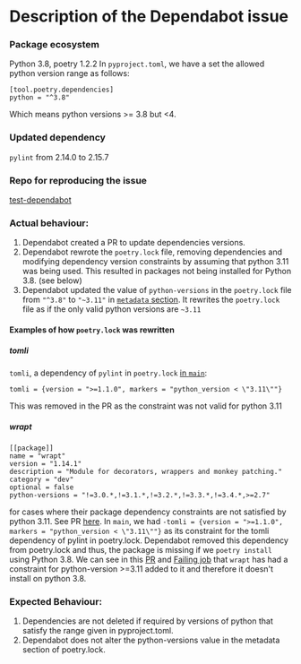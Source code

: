 # Description of the Dependabot issue
### Package ecosystem
Python 3.8, poetry 1.2.2
In `pyproject.toml`, we have a set the allowed python version range as follows:
```
[tool.poetry.dependencies]
python = "^3.8"
```
Which means python versions >= 3.8 but <4.

### Updated dependency
`pylint` from 2.14.0 to 2.15.7

### Repo for reproducing the issue
[test-dependabot](https://github.com/angiexiong/test-dependabot)

### Actual behaviour:
1. Dependabot created a PR to update dependencies versions.
2. Dependabot rewrote the `poetry.lock` file, removing dependencies and modifying dependency version constraints  by assuming that python 3.11 was being used. This resulted in packages not being installed for Python 3.8. (see below)
3. Dependabot updated the value of `python-versions` in the `poetry.lock` file from `"^3.8"` to `"~3.11"` in [`metadata` section](https://github.com/angiexiong/test-dependabot/pull/1/files#r1035006380). It rewrites the `poetry.lock` file as if the only valid python versions are `~3.11`


#### Examples of how `poetry.lock` was rewritten


##### tomli
`tomli`, a dependency of `pylint` in `poetry.lock` [in `main`](https://github.com/angiexiong/test-dependabot/blob/main/poetry.lock#L91):

```
tomli = {version = ">=1.1.0", markers = "python_version < \"3.11\""}
```

This was removed in the PR as the constraint was not valid for python 3.11

##### wrapt

```
[[package]]
name = "wrapt"
version = "1.14.1"
description = "Module for decorators, wrappers and monkey patching."
category = "dev"
optional = false
python-versions = "!=3.0.*,!=3.1.*,!=3.2.*,!=3.3.*,!=3.4.*,>=2.7"
```

for cases where their package dependency constraints are not satisfied by python 3.11. See PR [here](https://github.com/angiexiong/test-dependabot/pull/1/files#diff-f53a023eedfa3fbf2925ec7dc76eecdc954ea94b7e47065393dbad519613dc89L99). In `main`, we had `-tomli = {version = ">=1.1.0", markers = "python_version < \"3.11\""}` as its constraint for the tomli dependency of pylint in poetry.lock. Dependabot removed this dependency from poetry.lock and thus, the package is missing if we `poetry install` using Python 3.8. We can see in this [PR](https://github.com/angiexiong/test-dependabot/pull/1) and [Failing job](https://github.com/angiexiong/test-dependabot/actions/runs/3576765014/jobs/6014963250) that `wrapt` has had a constraint for python-version >=3.11 added to it and therefore it doesn't install on python 3.8.


### Expected Behaviour:
1. Dependencies are not deleted if required by versions of python that satisfy the range given in pyproject.toml.
2. Dependabot does not alter the python-versions value in the metadata section of poetry.lock.
